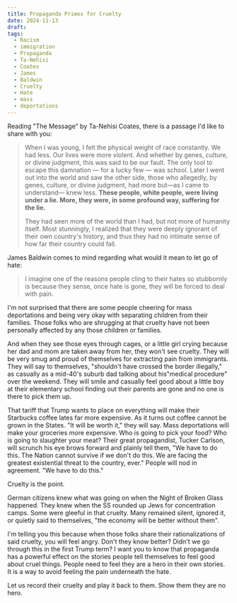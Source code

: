 ```yaml
---
title: Propaganda Primes for Cruelty
date: 2024-11-13
draft:
tags:
  - Racism
  - immigration
  - Propaganda
  - Ta-Nehisi
  - Coates
  - James
  - Baldwin
  - Cruelty
  - Hate
  - mass
  - deportations
---
```

Reading "The Message" by Ta-Nehisi Coates, there is a passage I'd like to share with you:

>When I was young, I felt the physical weight of race constantly. We had less. Our lives were more violent. And whether by genes, culture, or divine judgment, this was said to be our fault. The only tool to escape this damnation — for a lucky few — was school. Later I went out into the world and saw the other side, those who allegedly, by genes, culture, or divine judgment, had more but—as I came to understand— knew less. **These people, white people, were living under a lie. More, they were, in some profound way, suffering for the lie.**
>
>They had seen more of the world than I had, but not more of humanity itself. Most stunningly, I realized that they were deeply ignorant of their own country's history, and thus they had no intimate sense of how far their country could fall.

James Baldwin comes to mind regarding what would it mean to let go of hate:

> I imagine one of the reasons people cling to their hates so stubbornly is because they sense, once hate is gone, they will be forced to deal with pain.

I'm not surprised that there are some people cheering for mass deportations and being very okay with separating children from their families. Those folks who are shrugging at that cruelty have not been personally affected by any those children or families.

And when they see those eyes through cages, or a little girl crying because her dad and mom are taken away from her, they won't see cruelty. They will be very smug and proud of themselves for extracting pain from immigrants. They will say to themselves, "shouldn't have crossed the border illegally," as casually as a mid-40's suburb dad talking about his"medical procedure" over the weekend.  They will smile and casually feel good about a little boy at their elementary school finding out their parents are gone and no one is there to pick them up.

That tariff that Trump wants to place on everything will make their Starbucks coffee lates far more expensive. As it turns out coffee cannot be grown in the States. "It will be worth it," they will say. Mass deportations will make your groceries more expensive. Who is going to pick your food?  Who is going to slaughter your meat? Their great propagandist, Tucker Carlson, will scrunch his eye brows forward and plainly tell them, "We have to do this. The Nation cannot survive if we don't do this. We are facing the greatest existential threat to the country, ever." People will nod in agreement. "We have to do this."

Cruelty is the point.

German citizens knew what was going on when the Night of Broken Glass happened. They knew when the SS rounded up Jews for concentration camps. Some were gleeful in that cruelty. Many remained silent, ignored it, or quietly said to themselves, "the economy will be better without them".

I'm telling you this because when those folks share their rationalizations of said cruelty, you will feel angry. Don't they know better? Didn't we go through this in the first Trump term? I want you to know that propaganda has a powerful effect on the stories people tell themselves to feel good about cruel things.  People need to feel they are a hero in their own stories. It is a way to avoid feeling the pain underneath the hate.

Let us record their cruelty and play it back to them. Show them they are no hero.

